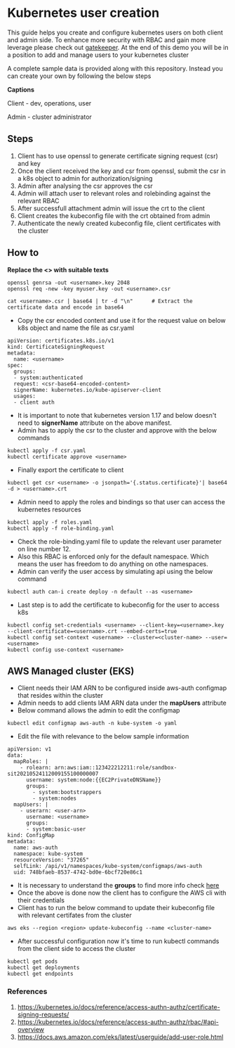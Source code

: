 # Kubernetes user creation

<p>This guide helps you create and configure kubernetes users on both client and admin side. To enhance more security with RBAC and gain more leverage please check out <a href="https://github.com/ashokjjk/gatekeeper-k8s-library">gatekeeper</a>.
At the end of this demo you will be in a position to add and manage users to your kubernetes cluster</p> 
<p>A complete sample data is provided along with this repository. Instead you can create your own by following the below steps</p>

<b>Captions</b>

Client - dev, operations, user

Admin - cluster administrator

## Steps

1. Client has to use openssl to generate certificate signing request (csr) and key
2. Once the client received the key and csr from openssl, submit the csr in a k8s object to admin for authorization/signing
3. Admin after analysing the csr approves the csr
4. Admin will attach user to relevant roles and rolebinding against the relevant RBAC
5. After successfull attachment admin will issue the crt to the client
6. Client creates the kubeconfig file with the crt obtained from admin
7. Authenticate the newly created kubeconfig file, client certificates with the cluster

## How to

<b> Replace the <> with suitable texts </b>

```
openssl genrsa -out <username>.key 2048
openssl req -new -key myuser.key -out <username>.csr

cat <username>.csr | base64 | tr -d "\n"      # Extract the certificate data and encode in base64

```
- Copy the csr encoded content and use it for the request value on below k8s object and name the file as csr.yaml
```
apiVersion: certificates.k8s.io/v1
kind: CertificateSigningRequest
metadata:
  name: <username>
spec:
  groups:
  - system:authenticated
  request: <csr-base64-encoded-content>
  signerName: kubernetes.io/kube-apiserver-client
  usages:
  - client auth
```
- It is important to note that kubernetes version 1.17 and below doesn't need to <b>signerName</b> attribute on the above manifest.
- Admin has to apply the csr to the cluster and approve with the below commands
```
kubectl apply -f csr.yaml
kubectl certificate approve <username> 

```
- Finally export the certificate to client
```
kubectl get csr <username> -o jsonpath='{.status.certificate}'| base64 -d > <username>.crt

```
- Admin need to apply the roles and bindings so that user can access the kubernetes resources 
```
kubectl apply -f roles.yaml
kubectl apply -f role-binding.yaml
```
- Check the role-binding.yaml file to update the relevant user parameter on line number 12.
- Also this RBAC is enforced only for the default namespace. Which means the user has freedom to do anything on othe namespaces.
- Admin can verify the user access by simulating api using the below command
```
kubectl auth can-i create deploy -n default --as <username>
```
- Last step is to add the certificate to kubeconfig for the user to access k8s
```
kubectl config set-credentials <username> --client-key=<username>.key --client-certificate=<username>.crt --embed-certs=true
kubectl config set-context <username> --cluster=<cluster-name> --user=<username>
kubectl config use-context <username>

```
## AWS Managed cluster (EKS)
- Client needs their IAM ARN to be configured inside aws-auth configmap that resides within the cluster
- Admin needs to add clients IAM ARN data under the <b>mapUsers</b> attribute
- Below command allows the admin to edit the configmap
```
kubectl edit configmap aws-auth -n kube-system -o yaml
```
- Edit the file with relevance to the below sample information
```
apiVersion: v1
data:
  mapRoles: |
    - rolearn: arn:aws:iam::123422212211:role/sandbox-sit20210524112009155100000007
      username: system:node:{{EC2PrivateDNSName}}
      groups:
        - system:bootstrappers
        - system:nodes
  mapUsers: |
    - userarn: <user-arn>
      username: <username>
      groups:
      - system:basic-user
kind: ConfigMap
metadata:
  name: aws-auth
  namespace: kube-system
  resourceVersion: "37265"
  selfLink: /api/v1/namespaces/kube-system/configmaps/aws-auth
  uid: 748bfaeb-8537-4742-bd0e-6bcf720e86c1
```
- It is necessary to understand the <b>groups</b> to find more info check <a href="https://kubernetes.io/docs/reference/access-authn-authz/rbac/#default-roles-and-role-bindings">here</a>
- Once the above is done now the client has to configure the AWS cli with their credentials
- Client has to run the below command to update their kubeconfig file with relevant certifates from the cluster
```
aws eks --region <region> update-kubeconfig --name <cluster-name>
```
- After successful configuration now it's time to run kubectl commands from the client side to access the cluster
```
kubectl get pods
kubectl get deployments
kubectl get endpoints
```

### References
1. https://kubernetes.io/docs/reference/access-authn-authz/certificate-signing-requests/
2. https://kubernetes.io/docs/reference/access-authn-authz/rbac/#api-overview
3. https://docs.aws.amazon.com/eks/latest/userguide/add-user-role.html